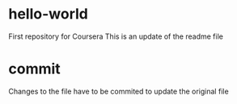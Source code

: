 # hello-world
First repository for Coursera
This is an update of the readme file
# commit
Changes to the file have to be commited to update the original file
